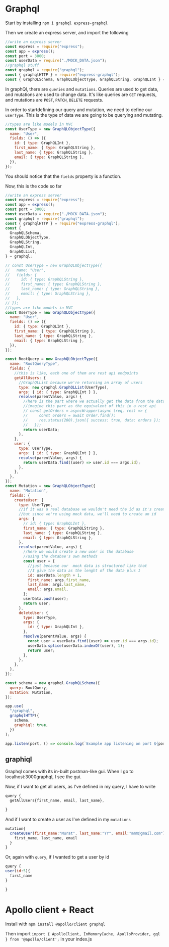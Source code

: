 # Graphql

Start by installing `npm i graphql express-graphql`

Then we create an express server, and import the following

```js
//write an express server
const express = require("express");
const app = express();
const port = 3000;
const userData = require("./MOCK_DATA.json");
//graphql stuff
const graphql = require("graphql");
const { graphqlHTTP } = require("express-graphql");
const { GraphQLSchema, GraphQLObjectType, GraphQLString, GraphQLInt } = graphql;
```

In graphQl, there are `queries` and `mutations`. Queries are used to get data, and mutations are used to change data. It's like queries are `GET` requests, and mutations are `POST`, `PATCH`, `DELETE` requests.

In order to startdefining our query and mutation, we need to define our `userType`. This is the type of data we are going to be querying and mutating.

```js
//types are like models in MVC
const UserType = new GraphQLObjectType({
  name: "User",
  fields: () => ({
    id: { type: GraphQLInt },
    first_name: { type: GraphQLString },
    last_name: { type: GraphQLString },
    email: { type: GraphQLString },
  }),
});
```

You should notice that the `fields` property is a function.

Now, this is the code so far

```js
//write an express server
const express = require("express");
const app = express();
const port = 3000;
const userData = require("./MOCK_DATA.json");
const graphql = require("graphql");
const { graphqlHTTP } = require("express-graphql");
const {
  GraphQLSchema,
  GraphQLObjectType,
  GraphQLString,
  GraphQLInt,
  GraphQLList,
} = graphql;

// const UserType = new GraphQLObjectType({
//   name: "User",
//   fields: {
//     id: { type: GraphQLString },
//     first_name: { type: GraphQLString },
//     last_name: { type: GraphQLString },
//     email: { type: GraphQLString },
//   },
// });
//types are like models in MVC
const UserType = new GraphQLObjectType({
  name: "User",
  fields: () => ({
    id: { type: GraphQLInt },
    first_name: { type: GraphQLString },
    last_name: { type: GraphQLString },
    email: { type: GraphQLString },
  }),
});

const RootQuery = new GraphQLObjectType({
  name: "RootQueryType",
  fields: {
    //this is like, each one of them are rest api endpoints
    getAllUsers: {
      //GraphQLList because we're returning an array of users
      type: new graphql.GraphQLList(UserType),
      args: { id: { type: GraphQLInt } },
      resolve(parentValue, args) {
        //here is the part where we actually get the data from the database
        //imagine this part as the equivalent of this in a rest api
        // const getOrders = asyncWrapper(async (req, res) => {
        //     const orders = await Order.find();
        //     res.status(200).json({ success: true, data: orders });
        //   });
        return userData;
      },
    },
    user: {
      type: UserType,
      args: { id: { type: GraphQLInt } },
      resolve(parentValue, args) {
        return userData.find((user) => user.id === args.id);
      },
    },
  },
});
const Mutation = new GraphQLObjectType({
  name: "Mutation",
  fields: {
    createUser: {
      type: UserType,
      //if it was a real database we wouldn't need the id as it's created automatically by the db itself
      //but since we're using mock data, we'll need to create an id
      args: {
        // id: { type: GraphQLInt },
        first_name: { type: GraphQLString },
        last_name: { type: GraphQLString },
        email: { type: GraphQLString },
      },
      resolve(parentValue, args) {
        //here we would create a new user in the database
        //using the databae's own methods
        const user = {
          //just because our  mock data is structured like that
          //I give the data as the lenght of the data plus 1
          id: userData.length + 1,
          first_name: args.first_name,
          last_name: args.last_name,
          email: args.email,
        };
        userData.push(user);
        return user;
      },
      deleteUser: {
        type: UserType,
        args: {
          id: { type: GraphQLInt },
        },
        resolve(parentValue, args) {
          const user = userData.find((user) => user.id === args.id);
          userData.splice(userData.indexOf(user), 1);
          return user;
        },
      },
    },
  },
});

const schema = new graphql.GraphQLSchema({
  query: RootQuery,
  mutation: Mutation,
});

app.use(
  "/graphql",
  graphqlHTTP({
    schema,
    graphiql: true,
  })
);

app.listen(port, () => console.log(`Example app listening on port ${port}!`));
```

## graphiql

Graphql comes with its in-built postman-like gui. When I go to localhost:3000graphql, I see the gui.

Now, if I want to get all users, as I've defined in my query, I have to write

```js
query {
  getAllUsers{first_name, email, last_name},

}
```

And if I want to create a user as I've defined in my `mutations`

```js
mutation{
  createUser(first_name:"Murat", last_name:"YY", email:"mmm@gmail.com"){
    first_name, last_name, email
  }
}
```

Or, again with `query`, if I wanted to get a user by id

```js
query {
user(id:5){
  first_name
}

}
```

# Apollo client + React

Install with `npm install @apollo/client graphql`

Then import `import { ApolloClient, InMemoryCache, ApolloProvider, gql } from '@apollo/client';` in your index.js
